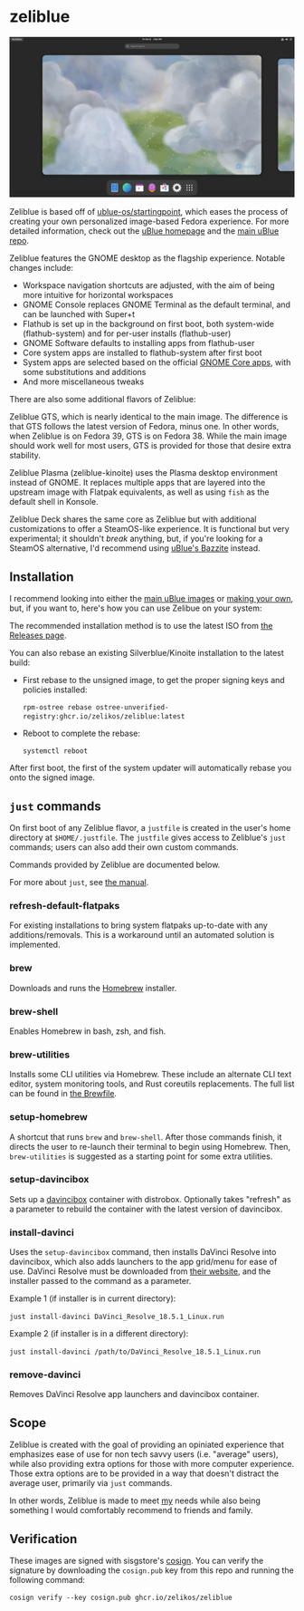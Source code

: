 # zeliblue

![Zeliblue Desktop](/repo_content/desktop1.webp?raw=true)

Zeliblue is based off of [ublue-os/startingpoint](https://github.com/ublue-os/startingpoint), which eases the process of creating your own personalized image-based Fedora experience. For more detailed information, check out the [uBlue homepage](https://universal-blue.org/) and the [main uBlue repo](https://github.com/ublue-os/main/).

Zeliblue features the GNOME desktop as the flagship experience. Notable changes include:

- Workspace navigation shortcuts are adjusted, with the aim of being more intuitive for horizontal workspaces
- GNOME Console replaces GNOME Terminal as the default terminal, and can be launched with Super+t
- Flathub is set up in the background on first boot, both system-wide (flathub-system) and for per-user installs (flathub-user)
- GNOME Software defaults to installing apps from flathub-user
- Core system apps are installed to flathub-system after first boot
- System apps are selected based on the official [GNOME Core apps](https://apps.gnome.org/), with some substitutions and additions
- And more miscellaneous tweaks

There are also some additional flavors of Zeliblue:

Zeliblue GTS, which is nearly identical to the main image. The difference is that GTS follows the latest version of Fedora, minus one. In other words, when Zeliblue is on Fedora 39, GTS is on Fedora 38. While the main image should work well for most users, GTS is provided for those that desire extra stability.

Zeliblue Plasma (zeliblue-kinoite) uses the Plasma desktop environment instead of GNOME. It replaces multiple apps that are layered into the upstream image with Flatpak equivalents, as well as using `fish` as the default shell in Konsole.

Zeliblue Deck shares the same core as Zeliblue but with additional customizations to offer a SteamOS-like experience. It is functional but very experimental; it shouldn't *break* anything, but, if you're looking for a SteamOS alternative, I'd recommend using [uBlue's Bazzite](https://github.com/ublue-os/bazzite) instead.

## Installation

I recommend looking into either the [main uBlue images](https://universal-blue.org/images/) or [making your own](https://universal-blue.org/tinker/make-your-own/), but, if you want to, here's how you can use Zelibue on your system:

The recommended installation method is to use the latest ISO from [the Releases page](https://github.com/zelikos/zeliblue/releases/tag/auto-iso).

You can also rebase an existing Silverblue/Kinoite installation to the latest build:

- First rebase to the unsigned image, to get the proper signing keys and policies installed:
  ```
  rpm-ostree rebase ostree-unverified-registry:ghcr.io/zelikos/zeliblue:latest
  ```
- Reboot to complete the rebase:
  ```
  systemctl reboot
  ```

After first boot, the first of the system updater will automatically rebase you onto the signed image.

## `just` commands

On first boot of any Zeliblue flavor, a `justfile` is created in the user's home directory at `$HOME/.justfile`. The `justfile` gives access to Zeliblue's `just` commands; users can also add their own custom commands.

Commands provided by Zeliblue are documented below.

For more about `just`, see [the manual](https://just.systems/man/en/).

### refresh-default-flatpaks

For existing installations to bring system flatpaks up-to-date with any additions/removals. This is a workaround until an automated solution is implemented.

### brew

Downloads and runs the [Homebrew](https://brew.sh/) installer.

### brew-shell

Enables Homebrew in bash, zsh, and fish.

### brew-utilities

Installs some CLI utilities via Homebrew. These include an alternate CLI text editor, system monitoring tools, and Rust coreutils replacements. The full list can be found in [the Brewfile](/config/files/shared/share/zeliblue/Brewfile).

### setup-homebrew

A shortcut that runs `brew` and `brew-shell`. After those commands finish, it directs the user to re-launch their terminal to begin using Homebrew. Then, `brew-utilities` is suggested as a starting point for some extra utilities.

### setup-davincibox

Sets up a [davincibox](https://github.com/zelikos/davincibox) container with distrobox. Optionally takes "refresh" as a parameter to rebuild the container with the latest version of davincibox.

### install-davinci

Uses the `setup-davincibox` command, then installs DaVinci Resolve into davincibox, which also adds launchers to the app grid/menu for ease of use. DaVinci Resolve must be downloaded from [their website](https://www.blackmagicdesign.com/products/davinciresolve), and the installer passed to the command as a parameter.

Example 1 (if installer is in current directory):

`just install-davinci DaVinci_Resolve_18.5.1_Linux.run`

Example 2 (if installer is in a different directory):

`just install-davinci /path/to/DaVinci_Resolve_18.5.1_Linux.run`

### remove-davinci

Removes DaVinci Resolve app launchers and davincibox container.

## Scope

Zeliblue is created with the goal of providing an opiniated experience that emphasizes ease of use for non tech savvy users (i.e. "average" users), while also providing extra options for those with more computer experience. Those extra options are to be provided in a way that doesn't distract the average user, primarily via `just` commands.

In other words, Zeliblue is made to meet [my](https://github.com/zelikos) needs while also being something I would comfortably recommend to friends and family.

## Verification

These images are signed with sisgstore's [cosign](https://docs.sigstore.dev/cosign/overview/). You can verify the signature by downloading the `cosign.pub` key from this repo and running the following command:

    cosign verify --key cosign.pub ghcr.io/zelikos/zeliblue
